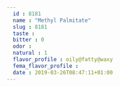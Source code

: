 ```yaml
---
  id : 8181
  name : "Methyl Palmitate"
  slug : 8181
  taste : 
  bitter : 0
  odor : 
  natural : 1
  flavor_profile : oily@fatty@waxy
  fema_flavor_profile : 
  date : 2019-03-26T08:47:11+01:00
---
```



